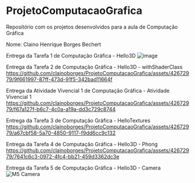 # ProjetoComputacaoGrafica
Repositório com os projetos desenvolvidos para a aula de Computação Gráfica

Nome: Claino Henrique Borges Bechert

Entrega da Tarefa 1 de Computação Gráfica  -  Hello3D
![image](https://github.com/clainoborges/ProjetoComputacaoGrafica/assets/42672979/c3f91b24-5f4e-4599-8d7f-3d83557a17c3)

Entrega da Tarefa 2 de Computação Gráfica - Hello3D - withShaderClass
https://github.com/clainoborges/ProjetoComputacaoGrafica/assets/42672979/9f661997-87ff-473d-91f5-342bad11664f

Entrega da Atividade Vivencial 1 de Computação Gráfica - Atividade Vivencial 1
https://github.com/clainoborges/ProjetoComputacaoGrafica/assets/42672979/f67a127f-b6c7-4c0a-a19a-dd3c729c8744

Entrega da Tarefa 3 de Computação Gráfica - HelloTextures
https://github.com/clainoborges/ProjetoComputacaoGrafica/assets/42672979/a67cbf58-5a70-4850-9117-f9dd6cc9c132

Entrega da Tarefa 4 de Computação Gráfica - Hello3D - Phong
https://github.com/clainoborges/ProjetoComputacaoGrafica/assets/42672979/7641c6c3-0972-4fc4-bb21-459d3362dc3e

Entrega da Tarefa 5 de Computação Gráfica - Hello3D - Camera
![M5 Camera](https://github.com/clainoborges/ProjetoComputacaoGrafica/assets/42672979/71812015-2911-4197-807d-0b31d8307aeb)

